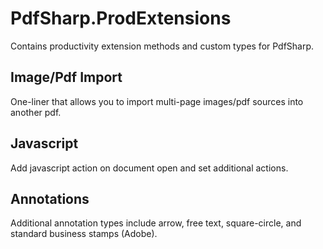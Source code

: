 # PdfSharp.ProdExtensions
Contains productivity extension methods and custom types for PdfSharp.

## Image/Pdf Import
One-liner that allows you to import multi-page images/pdf sources into another pdf.

## Javascript
Add javascript action on document open and set additional actions.

## Annotations
Additional annotation types include arrow, free text, square-circle, and standard business stamps (Adobe).
